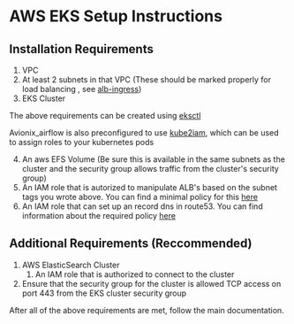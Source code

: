 # AWS EKS Setup Instructions

## Installation Requirements

1. VPC
2. At least 2 subnets in that VPC (These should be marked properly for load balancing
, see [alb-ingress](https://docs.aws.amazon.com/eks/latest/userguide/alb-ingress.html))
3. EKS Cluster

The above requirements can be created using [eksctl](https://eksctl.io/)

Avionix_airflow is also preconfigured to use [kube2iam](https://github.com/jtblin/kube2iam), 
which can be used to assign roles to your kubernetes pods

4. An aws EFS Volume (Be sure this is available in the same subnets as the cluster
 and the security group allows traffic from the cluster's security group)
5. An IAM role that is autorized to manipulate ALB's based on the subnet tags you
 wrote above. You can find a minimal policy for this [here](https://github.com/kubernetes-sigs/aws-alb-ingress-controller/blob/0338ed144f584c7a7738b4bf1d8ca8c827e7abb0/docs/examples/iam-policy.json#L117-L126)
6. An IAM role that can set up an record dns in route53. You can find information
 about the required policy [here](https://github.com/kubernetes-sigs/external-dns/blob/master/docs/tutorials/aws.md#iam-permissions)
## Additional Requirements (Reccommended)

1. AWS ElasticSearch Cluster
    1. An IAM role that is authorized to connect to the cluster
2. Ensure that the security group for the cluster is allowed TCP access on port 443
 from the EKS cluster security group

 
After all of the above requirements are met, follow the main documentation.


 
 
